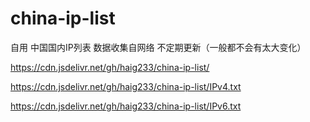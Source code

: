 # china-ip-list
自用 中国国内IP列表
数据收集自网络
不定期更新（一般都不会有太大变化）

https://cdn.jsdelivr.net/gh/haig233/china-ip-list/

https://cdn.jsdelivr.net/gh/haig233/china-ip-list/IPv4.txt

https://cdn.jsdelivr.net/gh/haig233/china-ip-list/IPv6.txt
